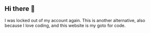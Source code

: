 ## Hi there 👋

<!--
**HMTN357lockedoutagain/HMTN357lockedoutagain** is a ✨ _special_ ✨ repository because its `README.md` (this file) appears on your GitHub profile.--!>
I was locked out of my account again. This is another alternative, also because I love coding, and this website is my goto for code.
